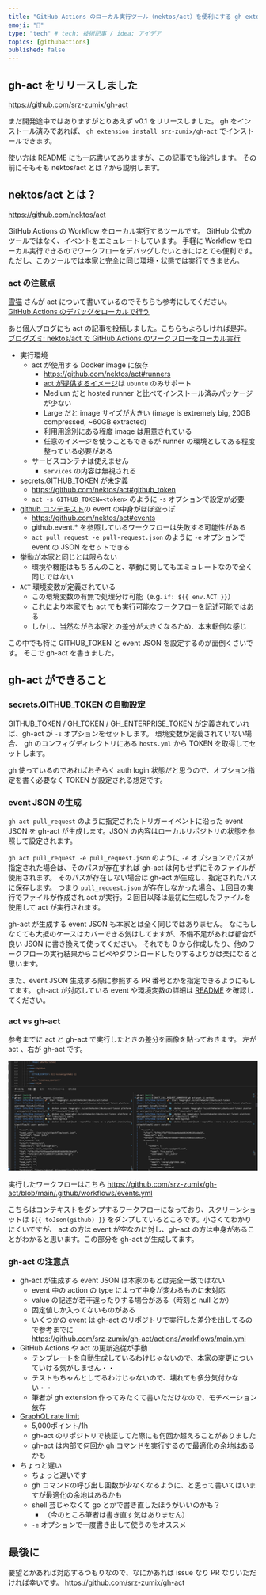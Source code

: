 ```yaml
---
title: "GitHub Actions のローカル実行ツール（nektos/act）を便利にする gh extension を作った"
emoji: "🐙"
type: "tech" # tech: 技術記事 / idea: アイデア
topics: [githubactions]
published: false
---
```


## gh-act をリリースしました

https://github.com/srz-zumix/gh-act

まだ開発途中ではありますがとりあえず v0.1 をリリースしました。
gh をインストール済みであれば、 `gh extension install srz-zumix/gh-act` でインストールできます。

使い方は README にも一応書いてありますが、この記事でも後述します。
その前にそもそも nektos/act とは？から説明します。

## nektos/act とは？

https://github.com/nektos/act

GitHub Actions の Workflow をローカル実行するツールです。
GitHub 公式のツールではなく、イベントをエミュレートしています。
手軽に Workflow をローカル実行できるのでワークフローをデバッグしたいときにはとても便利です。
ただし、このツールでは本家と完全に同じ環境・状態では実行できません。

### act の注意点

[雪猫](https://zenn.dev/snowcait) さんが act について書いているのでそちらも参考にしてください。  
[GitHub Actions のデバッグをローカルで行う](https://zenn.dev/snowcait/articles/2b4a903b9fd584#nektos%2Fact)

あと個人ブログにも act の記事を投稿しました。こちらもよろしければ是非。  
[ブログズミ: nektos/act で GitHub Actions のワークフローをローカル実行](https://srz-zumix.blogspot.com/2022/08/nektosact-github-actions.html)

* 実行環境
  * act が使用する Docker image に依存
    * https://github.com/nektos/act#runners
    * [act が提供するイメージ](https://github.com/catthehacker/docker_images/pkgs/container/ubuntu)は `ubuntu` のみサポート
    * Medium だと hosted runner と比べてインストール済みパッケージが少ない
    * Large だと image サイズが大きい  (image is extremely big, 20GB compressed, ~60GB extracted)
    * 利用用途別にある程度 image は用意されている
    * 任意のイメージを使うこともできるが runner の環境としてある程度整っている必要がある
  * サービスコンテナは使えません
    * `services` の内容は無視される
* secrets.GITHUB_TOKEN が未定義
  * https://github.com/nektos/act#github_token
  * `act -s GITHUB_TOKEN=<token>` のように `-s` オプションで設定が必要
* [github コンテキスト](https://docs.github.com/ja/actions/learn-github-actions/contexts)の event の中身がほぼ空っぽ
  * https://github.com/nektos/act#events
  * github.event.* を参照しているワークフローは失敗する可能性がある
  * `act pull_request -e pull-request.json` のように `-e` オプションで event の JSON をセットできる
* 挙動が本家と同じとは限らない
  * 環境や機能はもちろんのこと、挙動に関してもエミュレートなので全く同じではない
* `ACT` 環境変数が定義されている
  * この環境変数の有無で処理分け可能（e.g. `if: ${{ env.ACT }}`）
  * これにより本家でも act でも実行可能なワークフローを記述可能ではある
  * しかし、当然ながら本家との差分が大きくなるため、本末転倒な感じ

この中でも特に GITHUB_TOKEN と event JSON を設定するのが面倒くさいです。
そこで gh-act を書きました。

## gh-act ができること

### secrets.GITHUB_TOKEN の自動設定

GITHUB_TOKEN / GH_TOKEN / GH_ENTERPRISE_TOKEN が定義されていれば、gh-act が `-s` オプションをセットします。
環境変数が定義されていない場合、 gh のコンフィグディレクトリにある `hosts.yml` から TOKEN を取得してセットします。

gh 使っているのであればおそらく auth login 状態だと思うので、オプション指定を書く必要なく TOKEN が設定される想定です。

### event JSON の生成

`gh act pull_request` のように指定されたトリガーイベントに沿った event JSON を gh-act が生成します。JSON の内容はローカルリポジトリの状態を参照して設定されます。

`gh act pull_request -e pull_request.json` のように `-e` オプションでパスが指定された場合は、そのパスが存在すれば gh-act は何もせずにそのファイルが使用されます。
そのパスが存在しない場合は gh-act が生成し、指定されたパスに保存します。
つまり `pull_request.json` が存在しなかった場合、１回目の実行でファイルが作成され act が実行。２回目以降は最初に生成したファイルを使用して act が実行されます。

gh-act が生成する event JSON も本家とは全く同じではありません。
なにもしなくても大抵のケースはカバーできる気はしてますが、不備不足があれば都合が良い JSON に書き換えて使ってください。
それでも 0 から作成したり、他のワークフローの実行結果からコピペやダウンロードしたりするよりかは楽になると思います。

また、event JSON 生成する際に参照する PR 番号とかを指定できるようにもしてます。
gh-act が対応している event や環境変数の詳細は [README](https://github.com/srz-zumix/gh-act) を確認してください。

### act vs gh-act

参考までに act と gh-act で実行したときの差分を画像を貼っておきます。
左が act 、右が gh-act です。

![act vs gh-act](/images/gh-act/act-diff.png)

実行したワークフローはこちら
https://github.com/srz-zumix/gh-act/blob/main/.github/workflows/events.yml

こちらはコンテキストをダンプするワークフローになっており、スクリーンショットは `${{ toJson(github) }}` をダンプしているところです。小さくてわかりにくいですが、 act の方は event が空なのに対し、gh-act の方は中身があることがわかると思います。この部分を gh-act が生成してます。

### gh-act の注意点

* gh-act が生成する event JSON は本家のもとは完全一致ではない
  * event 中の action の type によって中身が変わるものに未対応
  * value の記述が若干違ったりする場合がある（時刻と null とか）
  * 固定値しか入ってないものがある
  * いくつかの event は gh-act のリポジトリで実行した差分を出してるので参考までに  
    https://github.com/srz-zumix/gh-act/actions/workflows/main.yml
* GitHub Actions や act の更新追従が手動
  * テンプレートを自動生成しているわけじゃないので、本家の変更についていける気がしません・・
  * テストもちゃんとしてるわけじゃないので、壊れても多分気付かない・・
  * 筆者が gh extension 作ってみたくて書いただけなので、モチベーション依存
* [GraphQL rate limit](https://github.com/srz-zumix/gh-act/actions/workflows/main.yml)
  * 5,000ポイント/1h
  * gh-act のリポジトリで検証してた際にも何回か超えることがありました
  * gh-act は内部で何回か gh コマンドを実行するので最適化の余地はあるかも
* ちょっと遅い
  * ちょっと遅いです
  * gh コマンドの呼び出し回数が少なくなるように、と思って書いてはいますが最適化の余地はあるかも
  * shell 芸じゃなくて go とかで書き直したほうがいいのかも？
    * （今のところ筆者は書き直す気はありません）
  * `-e` オプションで一度書き出して使うのをオススメ

## 最後に

要望とかあれば対応するつもりなので、なにかあれば issue なり PR なりいただければ幸いです。
https://github.com/srz-zumix/gh-act
